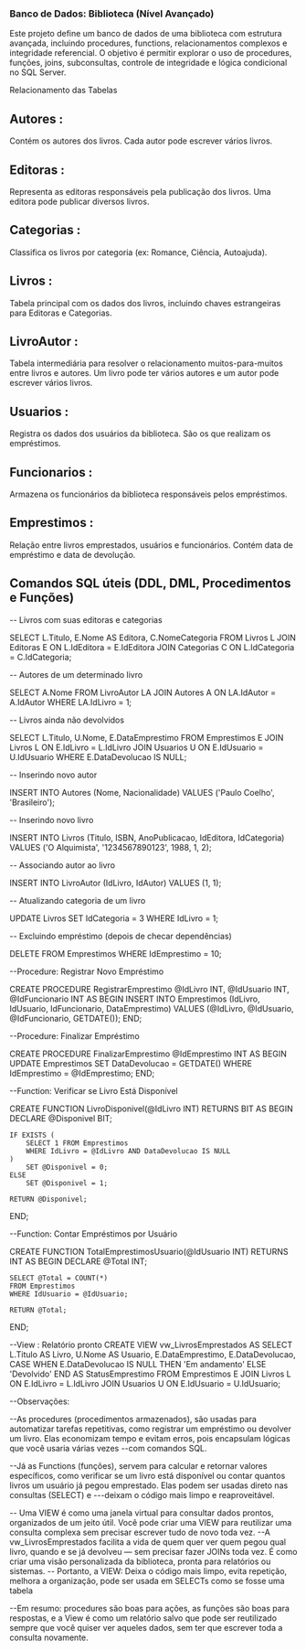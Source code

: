 ### Banco de Dados: Biblioteca (Nível Avançado)

Este projeto define um banco de dados de uma biblioteca com estrutura avançada, incluindo procedures, functions, relacionamentos complexos e integridade referencial.
O objetivo é permitir explorar o uso de procedures, funções, joins, subconsultas, controle de integridade e lógica condicional no SQL Server.



 Relacionamento das Tabelas


## Autores :

Contém os autores dos livros. Cada autor pode escrever vários livros.



## Editoras :

Representa as editoras responsáveis pela publicação dos livros. Uma editora pode publicar diversos livros.



## Categorias :

Classifica os livros por categoria (ex: Romance, Ciência, Autoajuda).



## Livros :

Tabela principal com os dados dos livros, incluindo chaves estrangeiras para Editoras e Categorias.



## LivroAutor :

Tabela intermediária para resolver o relacionamento muitos-para-muitos entre livros e autores. Um livro pode ter vários autores e um autor pode escrever vários livros.



## Usuarios :

Registra os dados dos usuários da biblioteca. São os que realizam os empréstimos.



## Funcionarios :

Armazena os funcionários da biblioteca responsáveis pelos empréstimos.



## Emprestimos : 

Relação entre livros emprestados, usuários e funcionários. Contém data de empréstimo e data de devolução.



## Comandos SQL úteis (DDL, DML, Procedimentos e Funções)

-- Livros com suas editoras e categorias

SELECT L.Titulo, E.Nome AS Editora, C.NomeCategoria
FROM Livros L
JOIN Editoras E ON L.IdEditora = E.IdEditora
JOIN Categorias C ON L.IdCategoria = C.IdCategoria;


-- Autores de um determinado livro

SELECT A.Nome
FROM LivroAutor LA
JOIN Autores A ON LA.IdAutor = A.IdAutor
WHERE LA.IdLivro = 1;


-- Livros ainda não devolvidos

SELECT L.Titulo, U.Nome, E.DataEmprestimo
FROM Emprestimos E
JOIN Livros L ON E.IdLivro = L.IdLivro
JOIN Usuarios U ON E.IdUsuario = U.IdUsuario
WHERE E.DataDevolucao IS NULL;


-- Inserindo novo autor

INSERT INTO Autores (Nome, Nacionalidade)
VALUES ('Paulo Coelho', 'Brasileiro');


-- Inserindo novo livro

INSERT INTO Livros (Titulo, ISBN, AnoPublicacao, IdEditora, IdCategoria)
VALUES ('O Alquimista', '1234567890123', 1988, 1, 2);


-- Associando autor ao livro

INSERT INTO LivroAutor (IdLivro, IdAutor)
VALUES (1, 1);


-- Atualizando categoria de um livro

UPDATE Livros
SET IdCategoria = 3
WHERE IdLivro = 1;


-- Excluindo empréstimo (depois de checar dependências)

DELETE FROM Emprestimos
WHERE IdEmprestimo = 10;


--Procedure: Registrar Novo Empréstimo

CREATE PROCEDURE RegistrarEmprestimo
    @IdLivro INT,
    @IdUsuario INT,
    @IdFuncionario INT
AS
BEGIN
    INSERT INTO Emprestimos (IdLivro, IdUsuario, IdFuncionario, DataEmprestimo)
    VALUES (@IdLivro, @IdUsuario, @IdFuncionario, GETDATE());
END;


--Procedure: Finalizar Empréstimo

CREATE PROCEDURE FinalizarEmprestimo
    @IdEmprestimo INT
AS
BEGIN
    UPDATE Emprestimos
    SET DataDevolucao = GETDATE()
    WHERE IdEmprestimo = @IdEmprestimo;
END;


--Function: Verificar se Livro Está Disponível

CREATE FUNCTION LivroDisponivel(@IdLivro INT)
RETURNS BIT
AS
BEGIN
    DECLARE @Disponivel BIT;

    IF EXISTS (
        SELECT 1 FROM Emprestimos
        WHERE IdLivro = @IdLivro AND DataDevolucao IS NULL
    )
        SET @Disponivel = 0;
    ELSE
        SET @Disponivel = 1;

    RETURN @Disponivel;
END;


--Function: Contar Empréstimos por Usuário

CREATE FUNCTION TotalEmprestimosUsuario(@IdUsuario INT)
RETURNS INT
AS
BEGIN
    DECLARE @Total INT;

    SELECT @Total = COUNT(*)
    FROM Emprestimos
    WHERE IdUsuario = @IdUsuario;

    RETURN @Total;
END;



--View : Relatório pronto
CREATE VIEW vw_LivrosEmprestados
AS
SELECT 
    L.Titulo AS Livro,
    U.Nome AS Usuario,
    E.DataEmprestimo,
    E.DataDevolucao,
    CASE 
        WHEN E.DataDevolucao IS NULL THEN 'Em andamento'
        ELSE 'Devolvido'
    END AS StatusEmprestimo
FROM Emprestimos E
JOIN Livros L ON E.IdLivro = L.IdLivro
JOIN Usuarios U ON E.IdUsuario = U.IdUsuario;


--Observações: 


--As procedures (procedimentos armazenados), são usadas para automatizar tarefas repetitivas, como registrar um empréstimo ou devolver um livro. Elas economizam tempo e evitam erros, pois encapsulam lógicas que você usaria várias vezes --com comandos SQL.

--Já as Functions (funções), servem para calcular e retornar valores específicos, como verificar se um livro está disponível ou contar quantos livros um usuário já pegou emprestado. Elas podem ser usadas direto nas consultas (SELECT) e ---deixam o código mais limpo e reaproveitável.

-- Uma VIEW é como uma janela virtual para consultar dados prontos, organizados de um jeito útil. Você pode criar uma VIEW para reutilizar uma consulta complexa sem precisar escrever tudo de novo toda vez.
--A vw_LivrosEmprestados facilita a vida de quem quer ver quem pegou qual livro, quando e se já devolveu — sem precisar fazer JOINs toda vez. É como criar uma visão personalizada da biblioteca, pronta para relatórios ou sistemas.
-- Portanto, a VIEW: Deixa o código mais limpo, evita repetição, melhora a organização, pode ser usada em SELECTs como se fosse uma tabela


--Em resumo: procedures são boas para ações, as funções são boas para respostas, e a View é como um relatório salvo que pode ser reutilizado sempre que você quiser ver aqueles dados, sem ter que escrever toda a consulta novamente.

